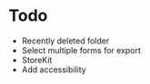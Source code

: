 #  Todo

- Recently deleted folder
- Select multiple forms for export
- StoreKit
- Add accessibility
